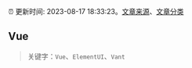 :alarm_clock: 更新时间: 2023-08-17 18:33:23。[文章来源](/README.md)、[文章分类](/TAGS.md)

## Vue


> 关键字：`Vue`、`ElementUI`、`Vant`



